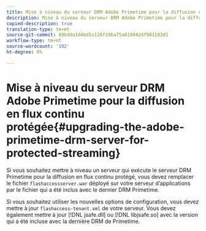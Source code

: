 ```yaml
---
title: Mise à niveau du serveur DRM Adobe Primetime pour la diffusion en flux continu protégée
description: Mise à niveau du serveur DRM Adobe Primetime pour la diffusion en flux continu protégée
copied-description: true
translation-type: tm+mt
source-git-commit: 89bdda1d4bd5c126f19ba75a819942df901183d1
workflow-type: tm+mt
source-wordcount: '102'
ht-degree: 0%

---
```



# Mise à niveau du serveur DRM Adobe Primetime pour la diffusion en flux continu protégée{#upgrading-the-adobe-primetime-drm-server-for-protected-streaming}

Si vous souhaitez mettre à niveau un serveur qui exécute le serveur DRM Primetime pour la diffusion en flux continu protégé, vous devez remplacer le fichier `flashaccessserver.war` déployé sur votre serveur d’applications par le fichier qui a été inclus avec le dernier DRM Primetime.

Si vous souhaitez utiliser les nouvelles options de configuration, vous devez mettre à jour `flashaccess-tenant.xml` de votre serveur. Vous devez également mettre à jour [!DNL jsafe.dll] ou [!DNL libjsafe.so] avec la version qui a été incluse avec la dernière DRM de Primetime.
